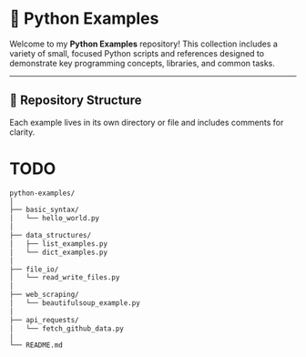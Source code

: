 # 🐍 Python Examples

Welcome to my **Python Examples** repository! This collection includes a variety of small, focused Python scripts and references designed to demonstrate key programming concepts, libraries, and common tasks.

---

## 📁 Repository Structure

Each example lives in its own directory or file and includes comments for clarity.
# TODO 

```bash
python-examples/
│
├── basic_syntax/
│   └── hello_world.py
│
├── data_structures/
│   ├── list_examples.py
│   └── dict_examples.py
│
├── file_io/
│   └── read_write_files.py
│
├── web_scraping/
│   └── beautifulsoup_example.py
│
├── api_requests/
│   └── fetch_github_data.py
│
└── README.md
